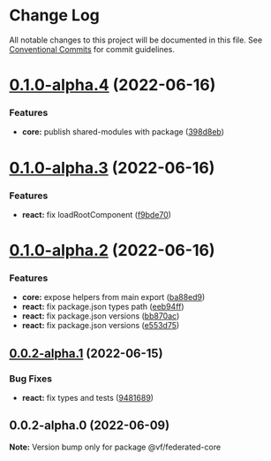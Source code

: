 # Change Log

All notable changes to this project will be documented in this file.
See [Conventional Commits](https://conventionalcommits.org) for commit guidelines.

# [0.1.0-alpha.4](https://vfuk-digital.visualstudio.com/Digital/_git/lib-web-federation-utils/compare/@vf/federated-core@0.1.0-alpha.3...@vf/federated-core@0.1.0-alpha.4) (2022-06-16)


### Features

* **core:** publish shared-modules with package ([398d8eb](https://vfuk-digital.visualstudio.com/Digital/_git/lib-web-federation-utils/commits/398d8ebd8ccc09f70f2c04886ac0ef3d06c5ee04))





# [0.1.0-alpha.3](https://vfuk-digital.visualstudio.com/Digital/_git/lib-web-federation-utils/compare/@vf/federated-core@0.1.0-alpha.2...@vf/federated-core@0.1.0-alpha.3) (2022-06-16)


### Features

* **react:** fix loadRootComponent ([f9bde70](https://vfuk-digital.visualstudio.com/Digital/_git/lib-web-federation-utils/commits/f9bde70cede993d41243d29d3ea6d76932f9c341))





# [0.1.0-alpha.2](https://vfuk-digital.visualstudio.com/Digital/_git/lib-web-federation-utils/compare/@vf/federated-core@0.0.2-alpha.1...@vf/federated-core@0.1.0-alpha.2) (2022-06-16)


### Features

* **core:** expose helpers from main export ([ba88ed9](https://vfuk-digital.visualstudio.com/Digital/_git/lib-web-federation-utils/commits/ba88ed9f312cff961723c58a9a76fabddd21adc7))
* **react:** fix package.json types path ([eeb94ff](https://vfuk-digital.visualstudio.com/Digital/_git/lib-web-federation-utils/commits/eeb94ffd67da4467da9ebd7cf8879cb7563aa5e6))
* **react:** fix package.json versions ([bb870ac](https://vfuk-digital.visualstudio.com/Digital/_git/lib-web-federation-utils/commits/bb870ac2e1977b8a890d9b94961f807566919339))
* **react:** fix package.json versions ([e553d75](https://vfuk-digital.visualstudio.com/Digital/_git/lib-web-federation-utils/commits/e553d75860456f5d7fcf371b10cdccc6a7eafee4))





## [0.0.2-alpha.1](https://vfuk-digital.visualstudio.com/Digital/_git/lib-web-federation-utils/compare/@vf/federated-core@0.0.2-alpha.0...@vf/federated-core@0.0.2-alpha.1) (2022-06-15)


### Bug Fixes

* **react:** fix types and tests ([9481689](https://vfuk-digital.visualstudio.com/Digital/_git/lib-web-federation-utils/commits/9481689fec88fbcbae8c710e0f941c8e342eaf86))





## 0.0.2-alpha.0 (2022-06-09)

**Note:** Version bump only for package @vf/federated-core

